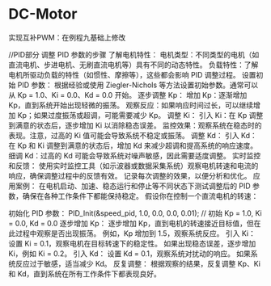 # DC-Motor
实现互补PWM：在例程九基础上修改

//PID部分
调整 PID 参数的步骤
了解电机特性：
电机类型：不同类型的电机（如直流电机、步进电机、无刷直流电机等）具有不同的动态特性。
负载特性：了解电机所驱动负载的特性（如惯性、摩擦等），这些都会影响 PID 调整过程。
设置初始 PID 参数：
根据经验或使用 Ziegler-Nichols 等方法设置初始参数。通常可以从 Kp = 1.0、Ki = 0.0、Kd = 0.0 开始。
逐步调整 Kp：
增加 Kp：逐渐增加 Kp，直到系统开始出现轻微的振荡。
观察反应：如果响应时间过长，可以继续增加 Kp；如果过度振荡或超调，可能需要减少 Kp。
调整 Ki：
引入 Ki：在 Kp 调整到满意的状态后，逐步增加 Ki 以消除稳态误差。
监控效果：观察系统在稳态时的表现。注意，过高的 Ki 值可能会导致系统不稳定或振荡。
调整 Kd：
引入 Kd：在 Kp 和 Ki 调整到满意的状态后，增加 Kd 来减少超调和提高系统的响应速度。
细调 Kd：过高的 Kd 可能会导致系统对噪声敏感，因此需要适度调整。
实时监控和反馈：
使用实时监控工具（如示波器或数据采集系统）观察电机转速和电流的响应，确保调整过程中的反馈有效。
记录每次调整的效果，以便分析和优化。
应用案例：
在电机启动、加速、稳态运行和停止等不同状态下测试调整后的 PID 参数，确保在各种工作条件下都能保持稳定。
假设你在控制一个直流电机的转速：

初始化 PID 参数：
PID_Init(&speed_pid, 1.0, 0.0, 0.0, 0.01); // 初始 Kp = 1.0, Ki = 0.0, Kd = 0.0
逐步增加 Kp：
逐步增加 Kp，直到电机的转速接近目标值，但在此过程中观察是否出现振荡。
例如，Kp 增加到 1.5，观察系统反应。
引入 Ki：
设置 Ki = 0.1，观察电机在目标转速下的稳定性。
如果出现稳态误差，逐步增加 Ki，例如 Ki = 0.2。
引入 Kd：
设置 Kd = 0.1，观察系统对扰动的响应。
如果系统反应过于敏感，适当减少 Kd。
反复调整：
根据观察的结果，反复调整 Kp、Ki 和 Kd，直到系统在所有工作条件下都表现良好。

